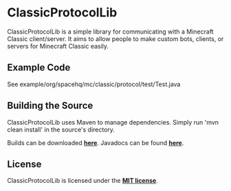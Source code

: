 # ClassicProtocolLib
ClassicProtocolLib is a simple library for communicating with a Minecraft Classic client/server. It aims to allow people to make custom bots, clients, or servers for Minecraft Classic easily.

## Example Code
See example/org/spacehq/mc/classic/protocol/test/Test.java

## Building the Source
ClassicProtocolLib uses Maven to manage dependencies. Simply run 'mvn clean install' in the source's directory.

Builds can be downloaded **[here](https://build.spacehq.org/job/ClassicProtocolLib)**.
Javadocs can be found **[here](https://build.spacehq.org/job/ClassicProtocolLib/javadoc)**.

## License
ClassicProtocolLib is licensed under the **[MIT license](http://www.opensource.org/licenses/mit-license.html)**.

